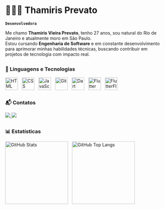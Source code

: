 # 👩🏻‍💻 Thamiris Prevato

**`Desenvolvedora`**

Me chamo **Thamiris Vieira Prevato**, tenho 27 anos, sou natural do Rio de Janeiro e atualmente moro em São Paulo.  
Estou cursando **Engenharia de Software** e em constante desenvolvimento para aprimorar minhas habilidades técnicas, buscando contribuir em projetos de tecnologia com impacto real.  

##

### 🤖 Linguagens e Tecnologias

<img 
    align="left" 
    alt="HTML"
    title="HTML" 
    width="40px" 
    style="padding-right: 10px;" 
    src="https://cdn.jsdelivr.net/gh/devicons/devicon@latest/icons/html5/html5-original.svg" 
/>
<img 
    align="left" 
    alt="CSS" 
    title="CSS"
    width="40px" 
    style="padding-right: 10px;" 
    src="https://cdn.jsdelivr.net/gh/devicons/devicon@latest/icons/css3/css3-original.svg" 
/>
<img 
    align="left" 
    alt="JavaScript" 
    title="JavaScript"
    width="40px" 
    style="padding-right: 10px;" 
    src="https://cdn.jsdelivr.net/gh/devicons/devicon@latest/icons/javascript/javascript-original.svg" 
/>
<img 
    align="left" 
    alt="Git" 
    title="Git"
    width="40px" 
    style="padding-right: 10px;" 
    src="https://cdn.jsdelivr.net/gh/devicons/devicon@latest/icons/git/git-original.svg" 
/>
<img 
    align="left" 
    alt="Dart" 
    title="Dart"
    width="40px" 
    style="padding-right: 10px;" 
    src="https://cdn.jsdelivr.net/gh/devicons/devicon@latest/icons/dart/dart-original.svg" 
/>
<img 
    align="left" 
    alt="Flutter" 
    title="Flutter"
    width="40px" 
    style="padding-right: 10px;" 
    src="https://cdn.jsdelivr.net/gh/devicons/devicon@latest/icons/flutter/flutter-original.svg" 
/>   

<img 
    align="left" 
    alt="FlutterFlow" 
    title="FlutterFlow" 
    width="40px" 
    style="padding-right: 10px;" 
    src="https://cdn.worldvectorlogo.com/logos/flutterflow-1.svg" 
/> 

<br clear="left"/>

##

### 📬 Contatos

<div> 
  <a href="mailto:thamirisv.prevato@gmail.com">
    <img src="https://img.shields.io/badge/-Gmail-%23333?style=for-the-badge&logo=gmail&logoColor=white">
  </a>
  <a href="https://www.linkedin.com/in/thamiris-prevato-08487416a/" target="_blank">
    <img src="https://img.shields.io/badge/-LinkedIn-%230077B5?style=for-the-badge&logo=linkedin&logoColor=white">
  </a>   
</div>

##

### 📊 Estatísticas

<p>
  <img 
    align="left" 
    alt="GitHub Stats" 
    height="200" 
    style="padding-right: 10px;" 
    src="https://github-readme-stats.vercel.app/api?username=thamirisprevato&show_icons=true&theme=tokyonight&include_all_commits=true&count_private=true&locale=pt-br" 
  />

  <img 
      align="left" 
      alt="GitHub Top Langs" 
      height="200" 
      src="https://github-readme-stats.vercel.app/api/top-langs/?username=thamirisprevato&theme=tokyonight&layout=compact&custom_title=Tecnologias&langs_count=9&count_private=true&include_all_commits=true" 
  />
</p>
